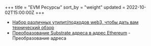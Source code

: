 +++
title = "EVM Ресурсы"
sort_by = "weight"
updated = 2022-10-02T15:00:00Z
+++

* [Набор различных утилит/подходов web3, чтобы дать вам технический обзор](https://github.com/hicommonwealth/frontier-tester)
* [Преобразование Substrate адреса в адрес Ethereum](https://dev-kodadot.netlify.app/#/toolbox) - Преобразование адреса


